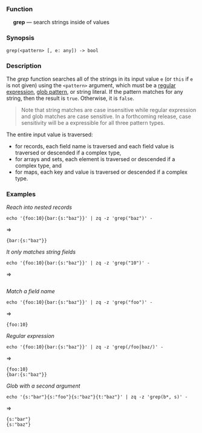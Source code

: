 ### Function

&emsp; **grep** &mdash; search strings inside of values

### Synopsis

```
grep(<pattern> [, e: any]) -> bool
```

### Description

The _grep_ function searches all of the strings in its input value `e`
(or `this` if `e` is not given)
 using the `<pattern>` argument, which must be a
[regular expression](../search-expressions.md#regular-expressions),
[glob pattern](../search-expressions.md#globs), or string literal.
If the pattern matches for any string, then the result is `true`.  Otherwise, it is `false`.

> Note that string matches are case insensitive while regular expression
> and glob matches are case sensitive.  In a forthcoming release, case sensitivity
> will be a expressible for all three pattern types.

The entire input value is traversed:
* for records, each field name is traversed and each field value is traversed or descended
if a complex type,
* for arrays and sets, each element is traversed or descended if a complex type, and
* for maps, each key and value is traversed or descended if a complex type.

### Examples

_Reach into nested records_
```mdtest-command
echo '{foo:10}{bar:{s:"baz"}}' | zq -z 'grep("baz")' -
```
=>
```mdtest-output
{bar:{s:"baz"}}
```
_It only matches string fields_
```mdtest-command
echo '{foo:10}{bar:{s:"baz"}}' | zq -z 'grep("10")' -
```
=>
```mdtest-output
```
_Match a field name_
```mdtest-command
echo '{foo:10}{bar:{s:"baz"}}' | zq -z 'grep("foo")' -
```
=>
```mdtest-output
{foo:10}
```
_Regular expression_
```mdtest-command
echo '{foo:10}{bar:{s:"baz"}}' | zq -z 'grep(/foo|baz/)' -
```
=>
```mdtest-output
{foo:10}
{bar:{s:"baz"}}
```
_Glob with a second argument_

```mdtest-command
echo '{s:"bar"}{s:"foo"}{s:"baz"}{t:"baz"}' | zq -z 'grep(b*, s)' -
```
=>
```mdtest-output
{s:"bar"}
{s:"baz"}
```
